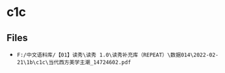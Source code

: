 # c1c

## Files

- `F:/中文语料库/【01】读秀\读秀 1.0\读秀补充库（REPEAT）\数据014\2022-02-21\1b\c1c\当代西方美学主潮_14724602.pdf`
